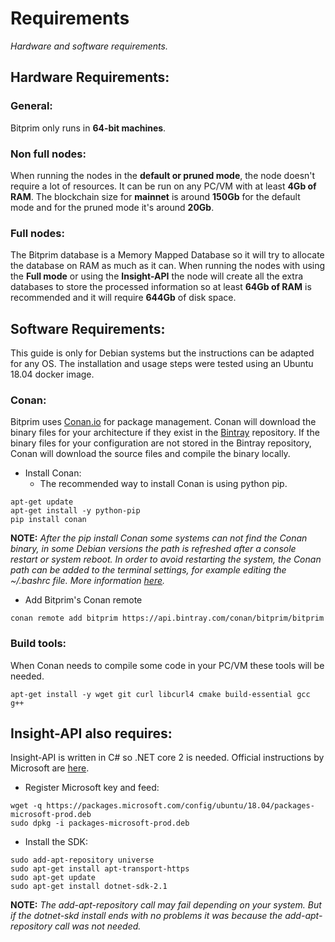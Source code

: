 # Requirements
*Hardware and software requirements.*

## Hardware Requirements:

### General:
Bitprim only runs in **64-bit machines**.

### Non full nodes:

When running the nodes in the **default or pruned mode**, the node doesn't require a lot of resources. It can be run on any PC/VM with at least **4Gb of RAM**. The blockchain size for **mainnet** is around **150Gb** for the default mode and for the pruned mode it's around **20Gb**.

### Full nodes:

The Bitprim database is a Memory Mapped Database so it will try to allocate the database on RAM as much as it can. When running the nodes with using the **Full mode** or using the **Insight-API** the node will create all the extra databases to store the processed information so at least **64Gb of RAM** is recommended and it will require **644Gb** of disk space.

## Software Requirements:

This guide is only for Debian systems but the instructions can be adapted for any OS. The installation and usage steps were tested using an Ubuntu 18.04 docker image.

### Conan:

Bitprim uses [Conan.io](https://conan.io/) for package management. Conan will download the binary files for your architecture if they exist in the [Bintray](https://bintray.com/) repository. If the binary files for your configuration are not stored in the Bintray repository, Conan will download the source files and compile the binary locally.

* Install Conan:
  * The recommended way to install Conan is using python pip.

```
apt-get update
apt-get install -y python-pip
pip install conan
```

**NOTE:** *After the pip install Conan some systems can not find the Conan binary, in some Debian versions the path is refreshed after a console restart or system reboot. In order to avoid restarting the system, the Conan path can be added to the terminal settings, for example editing the ~/.bashrc file. More information [here](https://docs.conan.io/en/latest/installation.html).*

* Add Bitprim's Conan remote
```
conan remote add bitprim https://api.bintray.com/conan/bitprim/bitprim
```

### Build tools:
When Conan needs to compile some code in your PC/VM these tools will be needed.

```
apt-get install -y wget git curl libcurl4 cmake build-essential gcc g++
```

## Insight-API also requires:
Insight-API is written in C# so .NET core 2 is needed. Official instructions by Microsoft are [here](https://dotnet.microsoft.com/download/dotnet-core/2.0).

* Register Microsoft key and feed:
```
wget -q https://packages.microsoft.com/config/ubuntu/18.04/packages-microsoft-prod.deb
sudo dpkg -i packages-microsoft-prod.deb
```
* Install the SDK:
```
sudo add-apt-repository universe
sudo apt-get install apt-transport-https
sudo apt-get update
sudo apt-get install dotnet-sdk-2.1
```

**NOTE:** *The add-apt-repository call may fail depending on your system. But if the dotnet-skd install ends with no problems it was because the add-apt-repository call was not needed.*
